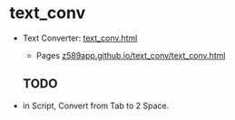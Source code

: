 # text_conv
- Text Converter: [text_conv.html](text_conv.html)
  - Pages [z589app.github.io/text\_conv/text\_conv.html](https://z589app.github.io/text_conv/text_conv.html)

  ## TODO
- in Script, Convert from Tab to 2 Space.
